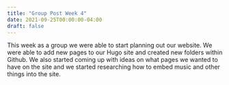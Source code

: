 ```yaml
---
title: "Group Post Week 4"
date: 2021-09-25T00:00:00-04:00
draft: false
---
```


This week as a group we were able to start planning out our website. We were able to add new pages to our Hugo site and created new folders within Github. We also started coming up with ideas on what pages we wanted to have on the site and we started researching how to embed music and other things into the site.
